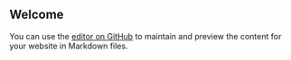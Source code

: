 ## Welcome

You can use the [editor on GitHub](https://github.com/mansiksohn/mansiksohn.github.io/edit/master/index.md) to maintain and preview the content for your website in Markdown files.
